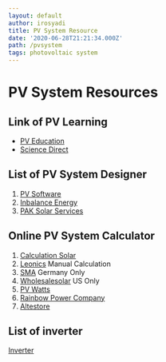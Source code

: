 ```yaml
---
layout: default
author: irosyadi
title: PV System Resource
date: '2020-06-28T21:21:34.000Z'
path: /pvsystem
tags: photovoltaic system
---
```


# PV System Resources

## Link of PV Learning

* [PV Education](https://www.pveducation.org/pvcdrom/introduction/introduction)
* [Science Direct](https://www.sciencedirect.com/topics/earth-and-planetary-sciences/insolation)

## List of PV System Designer

1. [PV Software](https://photovoltaic-software.com/pv-softwares-calculators/online-free-photovoltaic-software)
2. [Inbalance Energy](http://www.inbalance-energy.co.uk/articles/free_solar_pv_calculators_tools_software.html)
3. [PAK Solar Services](http://www.paksolarservices.com/free-solar-pv-calculators-design-tools-and-software.html)

## Online PV System Calculator

1. [Calculation Solar](http://www.calculationsolar.com/calculate.php)
2. [Leonics](http://www.leonics.com/support/article2_12j/articles2_12j_en.php) Manual Calculation
3. [SMA](https://www.sma.de/en/home-systems/solar-calculator.html) Germany Only
4. [Wholesalesolar](https://www.wholesalesolar.com/solar-information/offgrid-calculator) US Only
5. [PV Watts](https://pvwatts.nrel.gov/)
6. [Rainbow Power Company](https://www.rpc.com.au/information/faq/system-design/solar-power-calculator.html)
7. [Altestore](https://www.altestore.com/store/calculators/off_grid_calculator/)

## List of inverter

[Inverter](https://www.inverter.com/)

